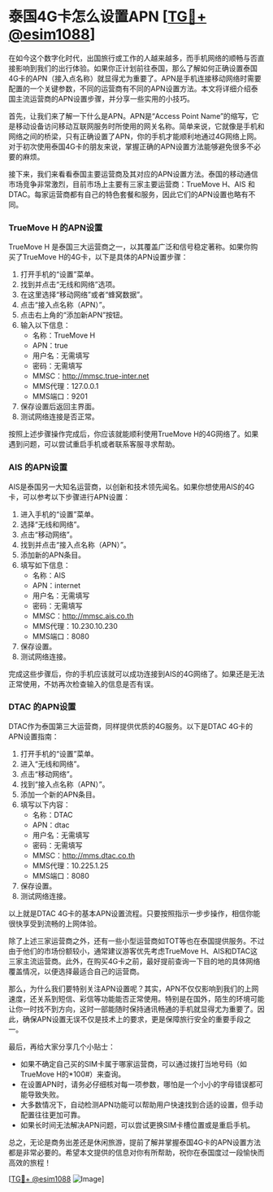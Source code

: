 # 泰国4G卡怎么设置APN [[TG💪+ @esim1088](https://t.me/s/esim1088)]

在如今这个数字化时代，出国旅行或工作的人越来越多，而手机网络的顺畅与否直接影响到我们的出行体验。如果你正计划前往泰国，那么了解如何正确设置泰国4G卡的APN（接入点名称）就显得尤为重要了。APN是手机连接移动网络时需要配置的一个关键参数，不同的运营商有不同的APN设置方法。本文将详细介绍泰国主流运营商的APN设置步骤，并分享一些实用的小技巧。

首先，让我们来了解一下什么是APN。APN是“Access Point Name”的缩写，它是移动设备访问移动互联网服务时所使用的网关名称。简单来说，它就像是手机和网络之间的桥梁，只有正确设置了APN，你的手机才能顺利地通过4G网络上网。对于初次使用泰国4G卡的朋友来说，掌握正确的APN设置方法能够避免很多不必要的麻烦。

接下来，我们来看看泰国主要运营商及其对应的APN设置方法。泰国的移动通信市场竞争非常激烈，目前市场上主要有三家主要运营商：TrueMove H、AIS 和 DTAC。每家运营商都有自己的特色套餐和服务，因此它们的APN设置也略有不同。

### TrueMove H 的APN设置

TrueMove H 是泰国三大运营商之一，以其覆盖广泛和信号稳定著称。如果你购买了TrueMove H的4G卡，以下是具体的APN设置步骤：

1. 打开手机的“设置”菜单。
2. 找到并点击“无线和网络”选项。
3. 在这里选择“移动网络”或者“蜂窝数据”。
4. 点击“接入点名称（APN）”。
5. 点击右上角的“添加新APN”按钮。
6. 输入以下信息：
   - 名称：TrueMove H
   - APN：true
   - 用户名：无需填写
   - 密码：无需填写
   - MMSC：http://mmsc.true-inter.net
   - MMS代理：127.0.0.1
   - MMS端口：9201
7. 保存设置后返回主界面。
8. 测试网络连接是否正常。

按照上述步骤操作完成后，你应该就能顺利使用TrueMove H的4G网络了。如果遇到问题，可以尝试重启手机或者联系客服寻求帮助。

### AIS 的APN设置

AIS是泰国另一大知名运营商，以创新和技术领先闻名。如果你想使用AIS的4G卡，可以参考以下步骤进行APN设置：

1. 进入手机的“设置”菜单。
2. 选择“无线和网络”。
3. 点击“移动网络”。
4. 找到并点击“接入点名称（APN）”。
5. 添加新的APN条目。
6. 填写如下信息：
   - 名称：AIS
   - APN：internet
   - 用户名：无需填写
   - 密码：无需填写
   - MMSC：http://mmsc.ais.co.th
   - MMS代理：10.230.10.230
   - MMS端口：8080
7. 保存设置。
8. 测试网络连接。

完成这些步骤后，你的手机应该就可以成功连接到AIS的4G网络了。如果还是无法正常使用，不妨再次检查输入的信息是否有误。

### DTAC 的APN设置

DTAC作为泰国第三大运营商，同样提供优质的4G服务。以下是DTAC 4G卡的APN设置指南：

1. 打开手机的“设置”菜单。
2. 进入“无线和网络”。
3. 点击“移动网络”。
4. 找到“接入点名称（APN）”。
5. 添加一个新的APN条目。
6. 填写以下内容：
   - 名称：DTAC
   - APN：dtac
   - 用户名：无需填写
   - 密码：无需填写
   - MMSC：http://mms.dtac.co.th
   - MMS代理：10.225.1.25
   - MMS端口：8080
7. 保存设置。
8. 测试网络连接。

以上就是DTAC 4G卡的基本APN设置流程。只要按照指示一步步操作，相信你能很快享受到流畅的上网体验。

除了上述三家运营商之外，还有一些小型运营商如TOT等也在泰国提供服务。不过由于他们的市场份额较小，通常建议游客优先考虑TrueMove H、AIS和DTAC这三家主流运营商。此外，在购买4G卡之前，最好提前查询一下目的地的具体网络覆盖情况，以便选择最适合自己的运营商。

那么，为什么我们要特别关注APN设置呢？其实，APN不仅仅影响到我们的上网速度，还关系到短信、彩信等功能能否正常使用。特别是在国外，陌生的环境可能让你一时找不到方向，这时一部能随时保持通讯畅通的手机就显得尤为重要了。因此，确保APN设置无误不仅是技术上的要求，更是保障旅行安全的重要手段之一。

最后，再给大家分享几个小贴士：
- 如果不确定自己买的SIM卡属于哪家运营商，可以通过拨打当地号码（如TrueMove H的*100#）来查询。
- 在设置APN时，请务必仔细核对每一项参数，哪怕是一个小小的字母错误都可能导致失败。
- 大多数情况下，自动检测APN功能可以帮助用户快速找到合适的设置，但手动配置往往更加可靠。
- 如果长时间无法解决APN问题，可以尝试更换SIM卡槽位置或是重启手机。

总之，无论是商务出差还是休闲旅游，提前了解并掌握泰国4G卡的APN设置方法都是非常必要的。希望本文提供的信息对你有所帮助，祝你在泰国度过一段愉快而高效的旅程！

[[TG💪+ @esim1088](https://t.me/s/esim1088) ![Image](https://i.postimg.cc/4NQfJmqS/Snipaste-2025-05-13-00-14-12.png)]